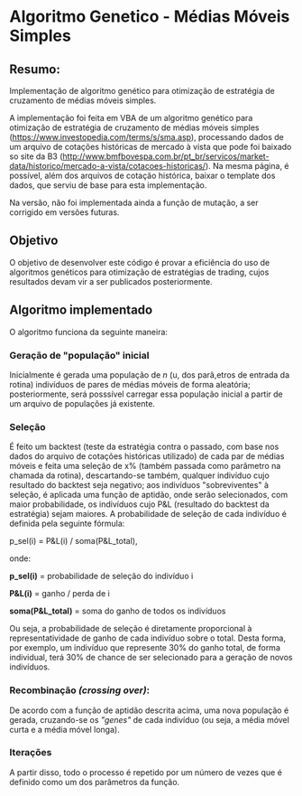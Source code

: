 # Algoritmo Genetico - Médias Móveis Simples

## Resumo:
Implementação de algoritmo genético para otimização de estratégia de cruzamento de médias móveis simples.

A implementação foi feita em VBA de um algoritmo genético para otimização de estratégia de cruzamento de médias móveis simples (https://www.investopedia.com/terms/s/sma.asp), processando dados de um arquivo de cotações históricas de mercado à vista que pode foi baixado so site da B3 (http://www.bmfbovespa.com.br/pt_br/servicos/market-data/historico/mercado-a-vista/cotacoes-historicas/). Na mesma página, é possível, além dos arquivos de cotação histórica, baixar o template dos dados, que serviu de base para esta implementação.

Na versão, não foi implementada ainda a função de mutação, a ser corrigido em versões futuras.

## Objetivo
O objetivo de desenvolver este código é provar a eficiência do uso de algoritmos genéticos para otimização de estratégias de trading, cujos resultados devam vir a ser publicados posteriormente.

## Algoritmo implementado
O algoritmo funciona da seguinte maneira: 

### Geração de "população" inicial
Inicialmente é gerada uma população de <i>n</i> (u, dos parâ,etros de entrada da rotina) indivíduos de pares de médias móveis de forma aleatória; posteriormente, será posssível carregar essa população inicial a partir de um arquivo de populações já existente.

### Seleção
É feito um backtest (teste da estratégia contra o passado, com base nos dados do arquivo de cotações históricas utilizado) de cada par de médias móveis e feita uma seleção de x% (também passada como parâmetro na chamada da rotina), descartando-se também, qualquer indivíduo cujo resultado do backtest seja negativo; aos indivíduos "sobreviventes" à seleção, é aplicada uma função de aptidão, onde serão selecionados, com maior probabilidade, os indivíduos cujo P&L (resultado do backtest da estratégia) sejam maiores. A probabilidade de seleção de cada indivíduo é definida pela seguinte fórmula:

p_sel(i) = P&L(i) / soma(P&L_total),

<p>onde:</p>
<p><b>p_sel(i)</b> = probabilidade de seleção do indivíduo i</p>
<p><b>P&L(i)</b> = ganho / perda de i</p>
<p><b>soma(P&L_total)</b> = soma do ganho de todos os indivíduos</p>



Ou seja, a probabilidade de seleção é diretamente proporcional à representatividade de ganho de cada indivíduo sobre o total. Desta forma, por exemplo, um indivíduo que represente 30% do ganho total, de forma individual, terá 30% de chance de ser selecionado para a geração de novos indivíduos.

### Recombinação <i>(crossing over)</i>:
De acordo com a função de aptidão descrita acima, uma nova população é gerada, cruzando-se os <i>"genes"</i> de cada indivíduo (ou seja, a média móvel curta e a média móvel longa).

### Iterações
A partir disso, todo o processo é repetido por um número de vezes que é definido como um dos parâmetros da função.
